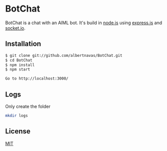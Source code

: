 # BotChat

BotChat is a chat with an AIML bot. It's build in [node.js](http://nodejs.org) using [express.js](http://expressjs.com/) and [socket.io](http://socket.io/).

## Installation

```bash
$ git clone git://github.com/albertnavas/BotChat.git
$ cd BotChat
$ npm install
$ npm start

Go to http://localhost:3000/
```

## Logs

Only create the folder
```bash
mkdir logs
```

## License

  [MIT](LICENSE)
